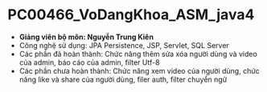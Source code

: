 # PC00466_VoDangKhoa_ASM_java4

- **Giảng viên bộ môn: Nguyễn Trung Kiên**
- Công nghệ sử dụng: JPA Persistence, JSP, Servlet, SQL Server
- Các phần đã hoàn thành: Chức năng thêm sửa xóa người dùng và video của admin, báo cáo của admin, filter Utf-8
- Các phần chưa hoàn thành: Chức năng xem video của người dùng, chức năng like và share của người dùng, filer auth, filter chuyển ngữ
 
 
